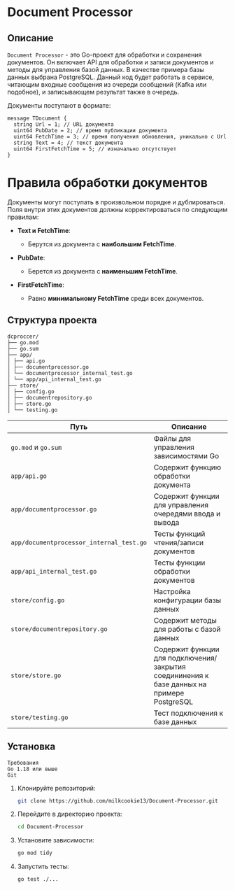 ﻿# Document Processor

## Описание

`Document Processor` - это Go-проект для обработки и сохранения документов. Он включает API для обработки и записи документов и методы для управления базой данных. 
В качестве примера базы данных выбрана PostgreSQL.
Данный код будет работать в сервисе, читающим входные сообщения из очереди сообщений (Kafka или подобное), и
записывающем результат также в очередь. 

Документы поступают в формате:

```
message TDocument {
  string Url = 1; // URL документа
  uint64 PubDate = 2; // время публикации документа
  uint64 FetchTime = 3; // время получения обновления, уникально с Url
  string Text = 4; // текст документа
  uint64 FirstFetchTime = 5; // изначально отсутствует
}
```

# Правила обработки документов

Документы могут поступать в произвольном порядке и дублироваться. Поля внутри этих документов должны корректироваться по следующим правилам:

- **Text и FetchTime**: 
  - Берутся из документа с **наибольшим FetchTime**.

- **PubDate**:
  - Берется из документа с **наименьшим FetchTime**.

- **FirstFetchTime**:
  - Равно **минимальному FetchTime** среди всех документов.

## Структура проекта

```
dcproccer/
├── go.mod
├── go.sum
├── app/
│ ├── api.go
│ ├── documentprocessor.go
│ └── documentprocessor_internal_test.go
│ └── app/api_internal_test.go
├── store/
│ ├── config.go
│ ├── documentrepository.go
│ ├── store.go
│ └── testing.go
```

| Путь | Описание |
| --- | --- |
| `go.mod` и `go.sum` | Файлы для управления зависимостями Go |
| `app/api.go` | Содержит функцию обработки документа |
| `app/documentprocessor.go` | Содержит функции для управления очередями ввода и вывода |
| `app/documentprocessor_internal_test.go` | Тесты функций чтения/записи документов |
| `app/api_internal_test.go` | Тесты функции обработки документов |
| `store/config.go` | Настройка конфигурации базы данных |
| `store/documentrepository.go` | Содержит методы для работы с базой данных |
| `store/store.go` | Содержит функции для подключения/закрытия соедининения к базе данных на примере PostgreSQL  |
| `store/testing.go` | Тест подключения к базе данных |



## Установка
```
Требования
Go 1.18 или выше
Git
```

1. Клонируйте репозиторий:
    ```sh
    git clone https://github.com/milkcookie13/Document-Processor.git
    ```

2. Перейдите в директорию проекта:
    ```sh
    cd Document-Processor
    ```

3. Установите зависимости:
    ```sh
    go mod tidy
    ```
4. Запустить тесты:
   ```sh
   go test ./...
   ```



